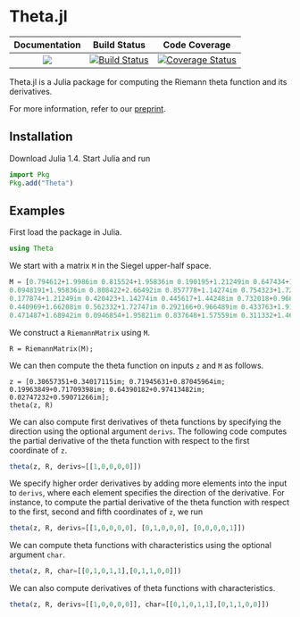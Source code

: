 # Theta.jl

| **Documentation** | **Build Status** | **Code Coverage** |
|:-----------------:|:----------------:|:----------------:|
| [![](https://img.shields.io/badge/docs-dev-blue.svg)](https://chualynn.github.io/Theta.jl/dev) | [![Build Status](https://travis-ci.com/chualynn/Theta.jl.svg?branch=master)](https://travis-ci.com/chualynn/Theta.jl) | [![Coverage Status](https://coveralls.io/repos/github/chualynn/Theta.jl/badge.svg?branch=master)](https://coveralls.io/github/chualynn/Theta.jl?branch=master) |

Theta.jl is a Julia package for computing the Riemann theta function and its
derivatives.

For more information, refer to our [preprint](https://arxiv.org/abs/1906.06507).

## Installation

Download Julia 1.4. Start Julia and run
```julia
import Pkg
Pkg.add("Theta")
```

## Examples
First load the package in Julia.
```julia
using Theta
```

We start with a matrix `M` in the Siegel upper-half space.
```julia
M = [0.794612+1.9986im 0.815524+1.95836im 0.190195+1.21249im 0.647434+1.66208im 0.820857+1.68942im; 
0.0948191+1.95836im 0.808422+2.66492im 0.857778+1.14274im 0.754323+1.72747im 0.74972+1.95821im; 
0.177874+1.21249im 0.420423+1.14274im 0.445617+1.44248im 0.732018+0.966489im 0.564779+1.57559im; 
0.440969+1.66208im 0.562332+1.72747im 0.292166+0.966489im 0.433763+1.91571im 0.805161+1.46982im; 
0.471487+1.68942im 0.0946854+1.95821im 0.837648+1.57559im 0.311332+1.46982im 0.521253+2.29221im];      
```

We construct a `RiemannMatrix` using `M`.
```
R = RiemannMatrix(M);
```

We can then compute the theta function on inputs `z` and `M` as follows.
```
z = [0.30657351+0.34017115im; 0.71945631+0.87045964im; 0.19963849+0.71709398im; 0.64390182+0.97413482im; 0.02747232+0.59071266im];
theta(z, R)
```

We can also compute first derivatives of theta functions by specifying
the direction using the optional argument `derivs`. The following
code computes the partial derivative of the theta function with
respect to the first coordinate of `z`.
```julia
theta(z, R, derivs=[[1,0,0,0,0]])
```

We specify higher order derivatives by adding more elements into the
input to `derivs`, where each element specifies the direction of the
derivative. For instance, to compute the partial derivative of the
theta function with respect to the first, second and fifth coordinates
of `z`, we run
```julia
theta(z, R, derivs=[[1,0,0,0,0], [0,1,0,0,0], [0,0,0,0,1]])
```

We can compute theta functions with characteristics using the optional
argument `char`.
```julia
theta(z, R, char=[[0,1,0,1,1],[0,1,1,0,0]])
```

We can also compute derivatives of theta functions with
characteristics.
```julia
theta(z, R, derivs=[[1,0,0,0,0]], char=[[0,1,0,1,1],[0,1,1,0,0]])
```
